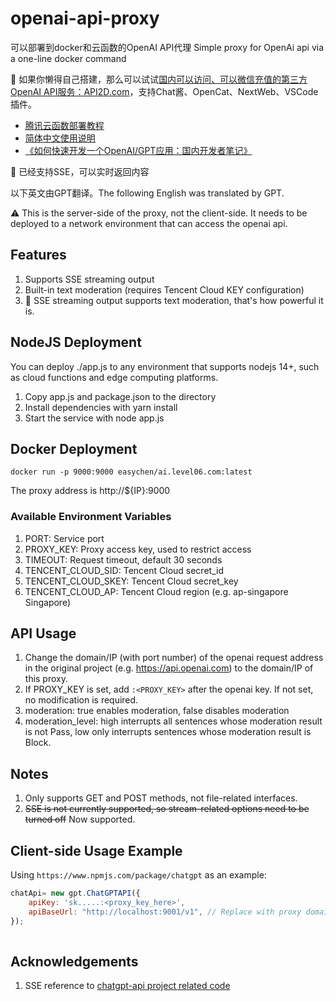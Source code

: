 # openai-api-proxy

可以部署到docker和云函数的OpenAI API代理
Simple proxy for OpenAi api via a one-line docker command

🌳 如果你懒得自己搭建，那么可以试试[国内可以访问、可以微信充值的第三方OpenAI API服务：API2D.com](https://api2d.com/r/186008)，支持Chat酱、OpenCat、NextWeb、VSCode插件。


- [腾讯云函数部署教程](FUNC.md)
- [简体中文使用说明](README.CN.md)
- [《如何快速开发一个OpenAI/GPT应用：国内开发者笔记》](https://github.com/easychen/openai-gpt-dev-notes-for-cn-developer)

🎉 已经支持SSE，可以实时返回内容

以下英文由GPT翻译。The following English was translated by GPT.

  ⚠️ This is the server-side of the proxy, not the client-side. It needs to be deployed to a network environment that can access the openai api.

## Features

1. Supports SSE streaming output
2. Built-in text moderation (requires Tencent Cloud KEY configuration)
3. 💪 SSE streaming output supports text moderation, that's how powerful it is.

## NodeJS Deployment

You can deploy ./app.js to any environment that supports nodejs 14+, such as cloud functions and edge computing platforms.

1. Copy app.js and package.json to the directory
2. Install dependencies with yarn install
3. Start the service with node app.js

## Docker Deployment

```
docker run -p 9000:9000 easychen/ai.level06.com:latest
```

The proxy address is http://${IP}:9000

### Available Environment Variables

1. PORT: Service port
2. PROXY_KEY: Proxy access key, used to restrict access
3. TIMEOUT: Request timeout, default 30 seconds
4. TENCENT_CLOUD_SID: Tencent Cloud secret_id
5. TENCENT_CLOUD_SKEY: Tencent Cloud secret_key
6. TENCENT_CLOUD_AP: Tencent Cloud region (e.g. ap-singapore Singapore)

## API Usage

1. Change the domain/IP (with port number) of the openai request address in the original project (e.g. https://api.openai.com) to the domain/IP of this proxy.
2. If PROXY_KEY is set, add `:<PROXY_KEY>` after the openai key. If not set, no modification is required.
3. moderation: true enables moderation, false disables moderation
4. moderation_level: high interrupts all sentences whose moderation result is not Pass, low only interrupts sentences whose moderation result is Block.

## Notes

1. Only supports GET and POST methods, not file-related interfaces.
2. ~~SSE is not currently supported, so stream-related options need to be turned off~~ Now supported.

## Client-side Usage Example

Using `https://www.npmjs.com/package/chatgpt` as an example:

```js
chatApi= new gpt.ChatGPTAPI({
    apiKey: 'sk.....:<proxy_key_here>',
    apiBaseUrl: "http://localhost:9001/v1", // Replace with proxy domain/IP
});
   
```

## Acknowledgements

1. SSE reference to [chatgpt-api project related code](https://github.com/transitive-bullshit/chatgpt-api/blob/main/src/fetch-sse.ts)
